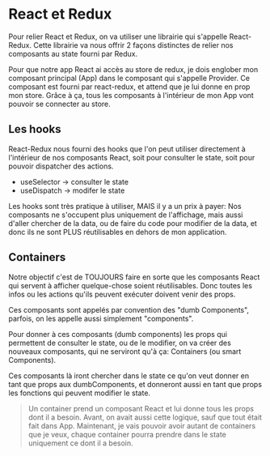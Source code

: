 # React et Redux

Pour relier React et Redux, on va utiliser une librairie qui s'appelle React-Redux. Cette librairie va nous offrir 2 façons distinctes de relier nos composants au state fourni par Redux.

Pour que notre app React ai accès au store de redux, je dois englober mon composant principal (App) dans le composant qui s'appelle Provider. Ce composant est fourni par react-redux, et attend que je lui donne en prop mon store. Grâce à ça, tous les composants à l'intérieur de mon App vont pouvoir se connecter au store.

## Les hooks

React-Redux nous fourni des hooks que l'on peut utiliser directement à l'intérieur de nos composants React, soit pour consulter le state, soit pour pouvoir dispatcher des actions.

* useSelector -> consulter le state
* useDispatch -> modifer le state

Les hooks sont très pratique à utiliser, MAIS il y a un prix à payer:
Nos composants ne s'occupent plus uniquement de l'affichage, mais aussi d'aller chercher de la data, ou de faire du code pour modifier de la data, et donc ils ne sont PLUS réutilisables en dehors de mon application.

## Containers

Notre objectif c'est de TOUJOURS faire en sorte que les composants React qui servent à afficher quelque-chose soient réutilisables. Donc toutes les infos ou les actions qu'ils peuvent exécuter doivent venir des props.

Ces composants sont appelés par convention des "dumb Components", parfois, on les appelle aussi simplement "components".

Pour donner à ces composants (dumb components) les props qui permettent de consulter le state, ou de le modifier, on va créer des nouveaux composants, qui ne serviront qu'à ça: Containers (ou smart Components).

Ces composants là iront chercher dans le state ce qu'on veut donner en tant que props aux dumbComponents, et donneront aussi en tant que props les fonctions qui peuvent modifier le state.

> Un container prend un composant React et lui donne tous les props dont il a besoin. Avant, on avait aussi cette logique, sauf que tout était fait dans App. Maintenant, je vais pouvoir avoir autant de containers que je veux, chaque container pourra prendre dans le state uniquement ce dont il a besoin.